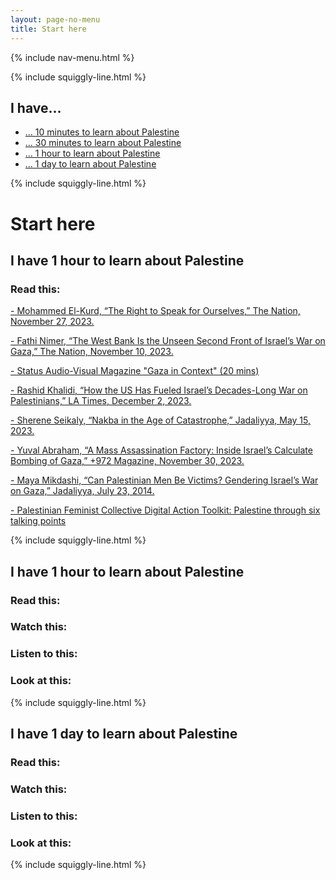 ```yaml
---
layout: page-no-menu
title: Start here
---
```


{% include nav-menu.html %}

{% include squiggly-line.html %}

## I have...
- [... 10 minutes to learn about Palestine](#i-have-10-minutes-to-learn-about-palestine)
- [... 30 minutes to learn about Palestine](#i-have-30-minutes-to-learn-about-palestine)
- [... 1 hour to learn about Palestine](#i-have-1-hour-to-learn-about-palestine)
- [... 1 day to learn about Palestine](#i-have-1-day-to-learn-about-palestine)


{% include squiggly-line.html %}
# Start here
## I have 1 hour to learn about Palestine
### Read this:
[- Mohammed El-Kurd, “The Right to Speak for Ourselves,” The Nation, November 27, 2023.						
](https://www.thenation.com/article/world/palestinians-claim-the-right-to-narrate/ )

[- Fathi Nimer, “The West Bank Is the Unseen Second Front of Israel’s War on Gaza,” The Nation, November 10, 2023.						
](https://www.thenation.com/article/world/second-front-of-israel-war-west-bank/)

[- Status Audio-Visual Magazine "Gaza in Context" (20 mins)						
](https://www.youtube.com/watch?v=bmRPkfAN2EU&rco=1)

[- Rashid Khalidi, “How the US Has Fueled Israel’s Decades-Long War on Palestinians,” LA Times, December 2, 2023.						
](https://www.latimes.com/opinion/story/2023-12-02/israel-gaza-palestinian-american-history)

[- Sherene Seikaly, “Nakba in the Age of Catastrophe,” Jadaliyya, May 15, 2023.						
](https://www.jadaliyya.com/Details/45037)

[- Yuval Abraham, “A Mass Assassination Factory: Inside Israel’s Calculate Bombing of Gaza,” +972 Magazine, November 30, 2023.						
](https://www.972mag.com/mass-assassination-factory-israel-calculated-bombing-gaza/)

[- Maya Mikdashi, “Can Palestinian Men Be Victims? Gendering Israel’s War on Gaza,” Jadaliyya, July 23, 2014.						
](https://www.jadaliyya.com/Details/30991 )

[- Palestinian Feminist Collective Digital Action Toolkit: Palestine through six talking points
](https://palestinianfeministcollective.org/wp-content/uploads/2023/10/All_Out_Palestine_Toolkit_3.0.pdf)

{% include squiggly-line.html %}

## I have 1 hour to learn about Palestine

### Read this:

### Watch this:

### Listen to this:

### Look at this:

{% include squiggly-line.html %}

## I have 1 day to learn about Palestine

### Read this:

### Watch this:

### Listen to this:

### Look at this:

{% include squiggly-line.html %}
